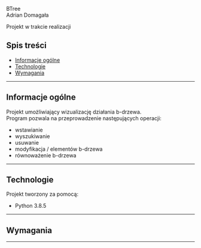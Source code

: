 BTree  
Adrian Domagała  
  
Projekt w trakcie realizacji

## Spis treści
* [Informacje ogólne](#Informacje-ogólne)
* [Technologie](#Technologie)
* [Wymagania](#Wymagania)

---

## Informacje ogólne
Projekt umożliwiający wizualizację działania b-drzewa.  
Program pozwala na przeprowadzenie następujących operacji:
  * wstawianie 
  * wyszukiwanie 
  * usuwanie 
  * modyfikacja / elementów b-drzewa
  * równoważenie b-drzewa	

---

## Technologie
Projekt tworzony za pomocą:
* Python 3.8.5

---

## Wymagania

---